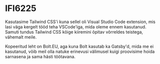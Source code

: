 # IFI6225
 
Kasutasime Tailwind CSS'i kuna sellel oli Visual Studio Code extension, mis lasi väga kergelt tööd teha VSCode'iga, mida oleme ennem kasutanud.
Samuti tundus Tailwind CSS kõige kiiremini õpitav võrreldes teistega, vähemalt meile.

Kopeeritud leht on Bolt.EU, aga kuna Bolt kasutab ka Gatsby'd, mida me ei kasutanud, võib meil olla natuke erinevusi välimusel kuigi proovisime hoida sarnasena ja sama hästi töötavana.